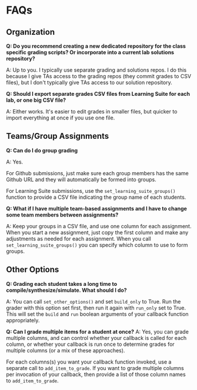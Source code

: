 
# FAQs

## Organization

**Q: Do you recommend creating a new dedicated repository for the class specific grading scripts? Or incorporate into a current lab solutions repository?**

A: Up to you.  I typically use separate grading and solutions repos.  I do this because I give TAs access to the grading repos (they commit grades to CSV files), but I don't typically give TAs access to our solution repository.

**Q: Should I export separate grades CSV files from Learning Suite for each lab, or one big CSV file?**

A: Either works.  It's easier to edit grades in smaller files, but quicker to import everything at once if you use one file.


## Teams/Group Assignments

**Q: Can do I do group grading**

A: Yes.  

For Github submissions, just make sure each group members has the same Github URL and they will automatically be formed into groups.

For Learning Suite submissions, use the `set_learning_suite_groups()` function to provide a CSV file indicating the group name of each students.


**Q: What if I have multiple team-based assignments and I have to change some team members between assignments?**

A: Keep your groups in a CSV file, and use one column for each assignment.  When you start a new assignment, just copy the first column and make any adjustments as needed for each assignment.  When you call `set_learning_suite_groups()` you can specify which column to use to form groups.

## Other Options
**Q: Grading each student takes a long time to compile/synthesize/simulate.  What should I do?**

A: You can call `set_other_options()` and set `build_only` to True.  Run the grader with this option set first, then run it again with `run_only` set to True.  This will set the `build` and `run` boolean arguments of your callback function appropriately.  

**Q: Can I grade multiple items for a student at once?**
A: Yes, you can grade multiple columns, and can control whether your callback is called for each column, or whether your callback is run once to determine grades for multiple columns (or a mix of these approaches).

For each columns(s) you want your callback function invoked, use a separate call to `add_item_to_grade`.  If you want to grade multiple columns per invocation of your callback, then provide a list of those column names to `add_item_to_grade`.
